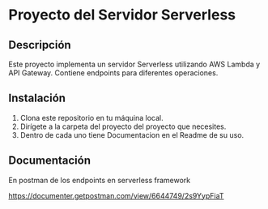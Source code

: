 # Proyecto del Servidor Serverless

## Descripción

Este proyecto implementa un servidor Serverless utilizando AWS Lambda y API Gateway. Contiene endpoints para diferentes operaciones.

## Instalación

1. Clona este repositorio en tu máquina local.
2. Dirígete a la carpeta del proyecto del proyecto que necesites.
3. Dentro de cada uno tiene Documentacion en el Readme de su uso.


## Documentación

En postman de los endpoints en serverless framework

https://documenter.getpostman.com/view/6644749/2s9YypFiaT




